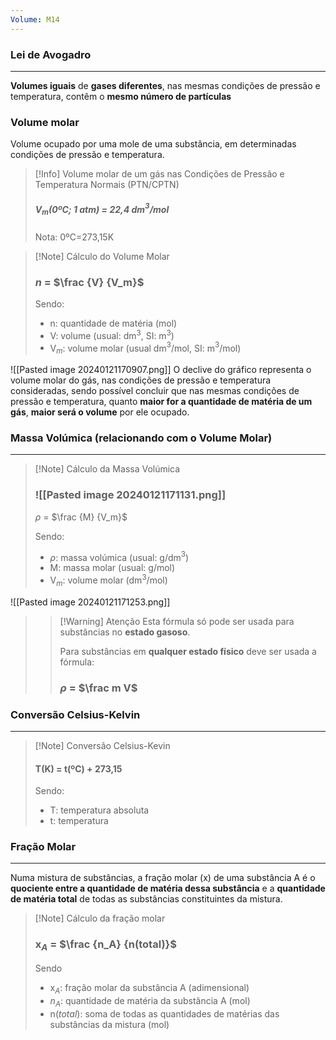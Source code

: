 ```yaml
---
Volume: M14
---
```

### Lei de Avogadro
---
**Volumes iguais** de **gases diferentes**, nas mesmas condições de pressão e temperatura, contêm o **mesmo número de partículas**

### Volume molar
Volume ocupado por uma mole de uma substância, em determinadas condições de pressão e temperatura.

>[!Info] Volume molar de um gás nas Condições de Pressão e Temperatura Normais (PTN/CPTN)
>##### V$_m$(0ºC; 1 atm) = 22,4 dm$^3$/mol
>
>
>Nota: 0ºC=273,15K

>[!Note] Cálculo do Volume Molar
>### $n$ = $\frac {V} {V_m}$
>
>Sendo:
>- n: quantidade de matéria (mol)
>- V: volume (usual: dm$^3$, SI: m$^3$)
>- V$_m$: volume molar (usual dm$^3$/mol, SI: m$^3$/mol)

![[Pasted image 20240121170907.png]]
O declive do gráfico representa o volume molar do gás, nas condições de pressão e temperatura consideradas, sendo possível concluir que nas mesmas condições de pressão e temperatura, quanto **maior for a quantidade de matéria de um gás**, **maior será o volume** por ele ocupado.

### Massa Volúmica (relacionando com o Volume Molar)
---
>[!Note] Cálculo da Massa Volúmica
>### ![[Pasted image 20240121171131.png]] 
>$\rho$ = $\frac {M} {V_m}$
>
>Sendo:
>- $\rho$: massa volúmica (usual: g/dm$^3$)
>- M: massa molar (usual: g/mol)
>- V$_m$: volume molar (dm$^3$/mol)
>
>
![[Pasted image 20240121171253.png]]
>>[!Warning] Atenção
>>Esta fórmula só pode ser usada para substâncias no **estado gasoso**.
>>
>>Para substâncias em **qualquer estado físico** deve ser usada a fórmula:
>>### $\rho$ = $\frac m V$

### Conversão Celsius-Kelvin
---
>[!Note] Conversão Celsius-Kevin
>#### T(K) = t(ºC) + 273,15
>
>Sendo:
>- T: temperatura absoluta
>- t: temperatura

### Fração Molar
---
Numa mistura de substâncias, a fração molar (x) de uma substância A é o **quociente entre a quantidade de matéria dessa substância** e a **quantidade de matéria total** de todas as substâncias constituintes da mistura.

>[!Note] Cálculo da fração molar
>### x$_A$ = $\frac {n_A} {n(total)}$
>
>Sendo
>- x$_A$: fração molar da substância A (adimensional)
>- $n_A$: quantidade de matéria da substância A (mol)
>- n$(total)$: soma de todas as quantidades de matérias das substâncias da mistura (mol)


